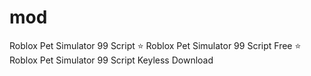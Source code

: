# mod
Roblox Pet Simulator 99 Script ⭐️ Roblox Pet Simulator 99 Script Free ⭐️ Roblox Pet Simulator 99 Script Keyless Download
